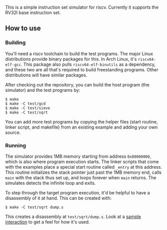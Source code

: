 This is a simple instruction set simulator for riscv. Currently it supports the RV32I base instruction set.

## How to use
### Building
You'll need a riscv toolchain to build the test programs. The major Linux distributions provide binary packages for this. In Arch Linux, it's `riscv64-elf-gcc`. This package also pulls `riscv64-elf-binutils` as a dependency, and these two are all that's required to build freestanding programs. Other distributions will have similar packages.

After checking out the repository, you can build the host program (the simulator) and the test programs by:
```shell
$ make
$ make -C test/gcd
$ make -C test/sieve
$ make -C test/sqrt
```

You can add more test programs by copying the helper files (start routine, linker script, and makefile) from an existing example and adding your own source.
### Running
The simulator provides 1MB memory starting from address `0x80000000`, which is also where program execution starts. The linker scripts that come with the examples place a special start routine called `_entry` at this address. This routine initializes the stack pointer just past the 1MB memory end, calls `main` with the stack thus set up, and loops forever when `main` returns. The simulates detects the infinite loop and exits.

To step through the target program execution, it'd be helpful to have a disassembly of it at hand. This can be created with:
```shell
$ make -C test/sqrt dump.s
```
This creates a disassembly at `test/sqrt/dump.s`. Look at a [sample interaction](docs/sample_interaction.txt) to get a feel for how it's used.

